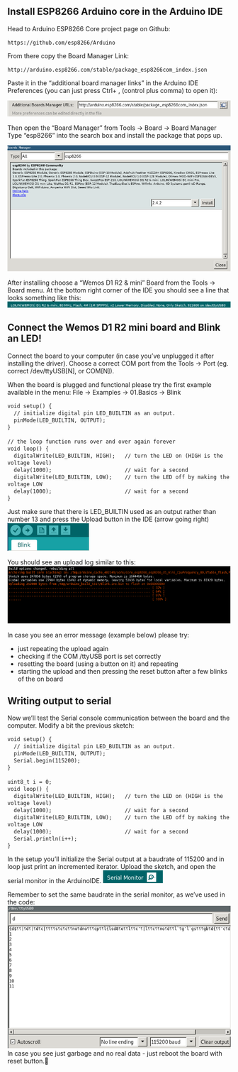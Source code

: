 ## Install ESP8266 Arduino core in the Arduino IDE

Head to Arduino ESP8266 Core project page on Github:
```
https://github.com/esp8266/Arduino
```
From there copy the Board Manager Link:
```
http://arduino.esp8266.com/stable/package_esp8266com_index.json
```

Paste it in the “additional board manager links” in the Arduino IDE Preferences (you can just press Ctrl+ ,  (control plus comma) to open it):

![Board manager link](images/boardManagerLink.png)

Then open the “Board Manager” from Tools -> Board -> Board Manager
Type “esp8266” into the search box and install the package that pops up.

![Board manager](images/boardManager.png)

After installing choose a “Wemos D1 R2 & mini” Board from the Tools -> Board menu.
At the bottom right corner of the IDE you should see a line that looks something like this:  
![Board chosen](images/boardChosen.png)

## Connect the Wemos D1 R2 mini board and Blink an LED!
Connect the board to your computer (in case you’ve unplugged it after installing the driver).
Choose a correct COM port from the Tools -> Port (eg. correct /dev/ttyUSB[N], or COM[N]).

When the board is plugged and functional please try the first example available in the menu:
File -> Examples -> 01.Basics -> Blink
```
void setup() {
  // initialize digital pin LED_BUILTIN as an output.
  pinMode(LED_BUILTIN, OUTPUT);
}

// the loop function runs over and over again forever
void loop() {
  digitalWrite(LED_BUILTIN, HIGH);   // turn the LED on (HIGH is the voltage level)
  delay(1000);                       // wait for a second
  digitalWrite(LED_BUILTIN, LOW);    // turn the LED off by making the voltage LOW
  delay(1000);                       // wait for a second
}
```
Just make sure that there is LED_BUILTIN used as an output rather than number 13 and press the Upload button in the IDE (arrow going right)
![Upload](images/upload.png)

You should see an upload log similar to this:
![Upload log](images/uploadLog.png)

In case you see an error message (example below) please try:
* just repeating the upload again
* checking if the COM /ttyUSB port is set correctly
* resetting the board (using a button on it) and repeating
* starting the upload and then pressing the reset button after a few blinks of the on board


## Writing output to serial
Now we’ll test the Serial console communication between the board and the computer.
Modify a bit the previous sketch:
```
void setup() {
  // initialize digital pin LED_BUILTIN as an output.
  pinMode(LED_BUILTIN, OUTPUT);
  Serial.begin(115200);
}

uint8_t i = 0;
void loop() {
  digitalWrite(LED_BUILTIN, HIGH);   // turn the LED on (HIGH is the voltage level)
  delay(1000);                       // wait for a second
  digitalWrite(LED_BUILTIN, LOW);    // turn the LED off by making the voltage LOW
  delay(1000);                       // wait for a second
  Serial.println(i++);
}
```

In the setup you’ll initialize the Serial output at a baudrate of 115200 and in loop just print an incremented iterator.
Upload the sketch, and open the serial monitor in the ArduinoIDE.
![Serial monitor](images/serialMonitor.png)

Remember to set the same baudrate in the serial monitor, as we’ve used in the code:
![Serial monitor](images/serialLog.png)
In case you see just garbage and no real data - just reboot the board with reset button.
